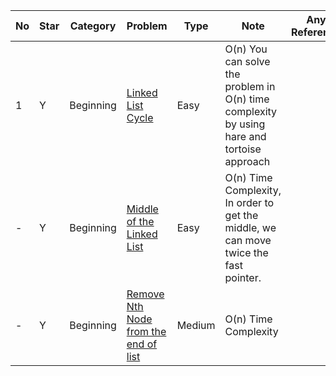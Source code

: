 No|Star|Category|Problem| Type| Note| Any Reference| Related
| -------------| ------------- | ------------- |------------- |------------- |------------- |------------- |------------- |
1|Y|Beginning|[Linked List Cycle](https://leetcode.com/problems/linked-list-cycle/)|Easy|O(n) You can solve the problem in O(n) time complexity by using hare and tortoise approach
-|Y|Beginning|[Middle of the Linked List](https://leetcode.com/problems/middle-of-the-linked-list)|Easy|O(n) Time Complexity, In order to get the middle, we can move twice the fast pointer.||
-|Y|Beginning|[Remove Nth Node from the end of list](https://leetcode.com/problems/remove-nth-node-from-end-of-list/)|Medium|O(n) Time Complexity||
